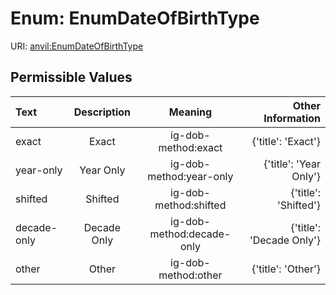 
# Enum: EnumDateOfBirthType



URI: [anvil:EnumDateOfBirthType](https://anvilproject.org/acr-harmonized-data-model/EnumDateOfBirthType)


## Permissible Values

| Text | Description | Meaning | Other Information |
| :--- | :---: | :---: | ---: |
| exact | Exact | ig-dob-method:exact | {'title': 'Exact'} |
| year-only | Year Only | ig-dob-method:year-only | {'title': 'Year Only'} |
| shifted | Shifted | ig-dob-method:shifted | {'title': 'Shifted'} |
| decade-only | Decade Only | ig-dob-method:decade-only | {'title': 'Decade Only'} |
| other | Other | ig-dob-method:other | {'title': 'Other'} |

